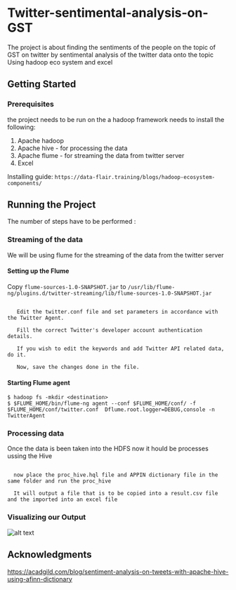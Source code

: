 # Twitter-sentimental-analysis-on-GST
The project is about finding the sentiments of the people on the topic of GST on twitter by sentimental analysis of the twitter data onto the topic Using hadoop eco system and excel

## Getting Started

### Prerequisites
the project needs to be run on the a hadoop framework needs to install the following:
1. Apache hadoop
2. Apache hive - for processing the data
3. Apache flume - for streaming the data from twitter server
4. Excel

Installing guide:
```https://data-flair.training/blogs/hadoop-ecosystem-components/```

## Running the Project
The number of steps have to be performed :
### Streaming of the data

We will be using flume for the streaming of the data from the twitter server 
#### Setting up the Flume
Copy ```flume-sources-1.0-SNAPSHOT.jar``` to ```/usr/lib/flume-ng/plugins.d/twitter-streaming/lib/flume-sources-1.0-SNAPSHOT.jar```
```Copy twitter.conf file provided to $FLUME_HOME/conf directory.
   
   Edit the twitter.conf file and set parameters in accordance with the Twitter Agent.
   
   Fill the correct Twitter's developer account authentication details.
   
   If you wish to edit the keywords and add Twitter API related data, do it. 
   
   Now, save the changes done in the file.
   ```

#### Starting Flume agent

    $ hadoop fs -mkdir <destination>
    $ $FLUME_HOME/bin/flume-ng agent --conf $FLUME_HOME/conf/ -f $FLUME_HOME/conf/twitter.conf  Dflume.root.logger=DEBUG,console -n TwitterAgent

### Processing data

Once the data is been taken into the HDFS now it hould be processes ussing the Hive
```first the data is loaded from raw jason format to hive table using the serdes

  now place the proc_hive.hql file and APPIN dictionary file in the same folder and run the proc_hive   
  
  It will output a file that is to be copied into a result.csv file and the imported into an excel file
```

### Visualizing our Output

![alt text](https://github.com/mayankjn34/Twitter-sentimental-analysis-on-GST/blob/master/Project.JPG "Analysis")


## Acknowledgments


https://acadgild.com/blog/sentiment-analysis-on-tweets-with-apache-hive-using-afinn-dictionary
